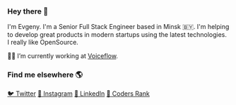 ### Hey there 👋

I'm Evgeny. I'm a Senior Full Stack Engineer based in Minsk 🇧🇾. I'm helping to develop great products in modern startups using the latest technologies. I really like OpenSource.

👨‍💻 I’m currently working at [Voiceflow](https://www.voiceflow.com).

### Find me elsewhere 🌎

[🐦 Twitter](https://twitter.com/z4o4z/)
[📸 Instagram](https://www.instagram.com/z4o4z)
[💼 LinkedIn](https://www.linkedin.com/in/evgeny-zaytsev-630409a6)
[🎯 Coders Rank](https://profile.codersrank.io/user/z4o4z)
